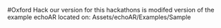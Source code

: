 #Oxford Hack
our version for this hackathons is modifed version of the example echoAR located on: Assets/echoAR/Examples/Sample


